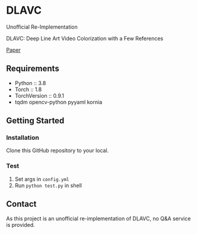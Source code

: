 # DLAVC

Unofficial Re-Implementation

DLAVC: Deep Line Art Video Colorization with a Few References

[Paper](https://arxiv.org/abs/2003.10685)

## Requirements

* Python :: 3.8
* Torch :: 1.8
* TorchVersion :: 0.9.1
* tqdm opencv-python pyyaml kornia

## Getting Started

### Installation

Clone this GitHub repository to your local.

### Test

1. Set args in `config.yml`
2. Run `python test.py` in shell

## Contact

As this project is an unofficial re-implementation of DLAVC, no Q&A service is provided.
